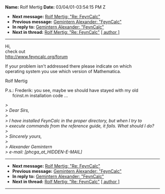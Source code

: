 **Name:** Rolf Mertig
**Date:** 03/04/01-03:54:15 PM Z

  - **Next message:** [Rolf Mertig: "Re: FeynCalc"](0042.html)
  - **Previous message:** [Gemintern Alexander: "FeynCalc"](0040.html)
  - **In reply to:** [Gemintern Alexander: "FeynCalc"](0040.html)
  - **Next in thread:** [Rolf Mertig: "Re: FeynCalc"](0042.html)
    [[ author ]](author.html#41)

-----

Hi,  
check out  
<http://www.feyncalc.org/forum>  

If your problem isn't addressed there please indicate on which  
operating system you use which version of Mathematica.  

Rolf Mertig  

P.s.: Frederik: you see, maybe we should have stayed with my old  
      fcinst.m installation code ...  

*\>*  
*\> Dear Sirs,*  
*\>*  
*\> I have installed FeynCalc in the proper directory, but when I try
to*  
*\> execute commands from the reference guide, it fails. What should I
do?*  
*\>*  
*\> Sincerely yours,*  
*\>*  
*\> Alexander Gemintern*  
*\> e-mail:
[phcga_at_HIDDEN-E-MAIL]*  

-----

  - **Next message:** [Rolf Mertig: "Re: FeynCalc"](0042.html)
  - **Previous message:** [Gemintern Alexander: "FeynCalc"](0040.html)
  - **In reply to:** [Gemintern Alexander: "FeynCalc"](0040.html)
  - **Next in thread:** [Rolf Mertig: "Re: FeynCalc"](0042.html)
    [[ author ]](author.html#41)

-----

